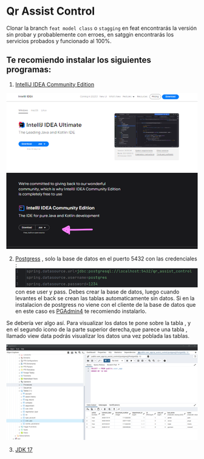 # Qr Assist Control

Clonar la branch `feat model class` o `stagging` en feat encontrarás la versión 
sin probar y probablemente con erroes, en satggin encontrarás los servicios
probados y funcionado al 100%.

## Te recomiendo instalar los siguientes programas:

1. [IntelliJ IDEA Community Edition](https://www.jetbrains.com/idea/download/?section=windows)

![img.png](img.png)

2. [Postgress](https://www.postgresql.org/) , solo la base de datos en el puerto 5432 con las credenciales :
![img_1.png](img_1.png)
con ese user y pass. Debes crear la base de datos, luego cuando levantes el back se crean las tablas automaticamente sin datos.
Si en la instalacion de postgress no viene con el cliente de la base de datos que en este caso es [PGAdmin4](https://www.pgadmin.org/download/pgadmin-4-windows/) te recomiendo instalarlo.

Se debería ver algo así. Para visualizar los datos te pone sobre la tabla , y en el segundo icono de la parte superior derecha,que parece una tabla , llamado view data podrás visualizar los datos una vez poblada las tablas.

![img_2.png](img_2.png)


3. [JDK 17](https://www.oracle.com/java/technologies/javase/jdk17-archive-downloads.html)

